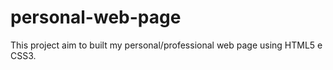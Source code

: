# personal-web-page
This project aim to built my personal/professional web page using HTML5 e CSS3. 
